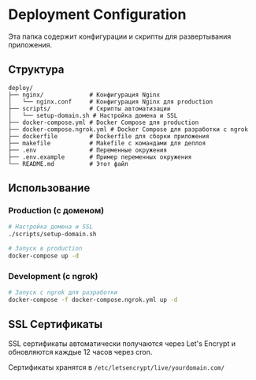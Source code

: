 # Deployment Configuration

Эта папка содержит конфигурации и скрипты для развертывания приложения.

## Структура

```
deploy/
├── nginx/             # Конфигурация Nginx
│   └── nginx.conf     # Конфигурация Nginx для production
├── scripts/           # Скрипты автоматизации
│   └── setup-domain.sh # Настройка домена и SSL
├── docker-compose.yml # Docker Compose для production
├── docker-compose.ngrok.yml # Docker Compose для разработки с ngrok
├── dockerfile         # Dockerfile для сборки приложения
├── makefile           # Makefile с командами для деплоя
├── .env               # Переменные окружения
├── .env.example       # Пример переменных окружения
└── README.md          # Этот файл
```

## Использование

### Production (с доменом)
```bash
# Настройка домена и SSL
./scripts/setup-domain.sh

# Запуск в production
docker-compose up -d
```

### Development (с ngrok)
```bash
# Запуск с ngrok для разработки
docker-compose -f docker-compose.ngrok.yml up -d
```

## SSL Сертификаты

SSL сертификаты автоматически получаются через Let's Encrypt и обновляются каждые 12 часов через cron.

Сертификаты хранятся в `/etc/letsencrypt/live/yourdomain.com/`
